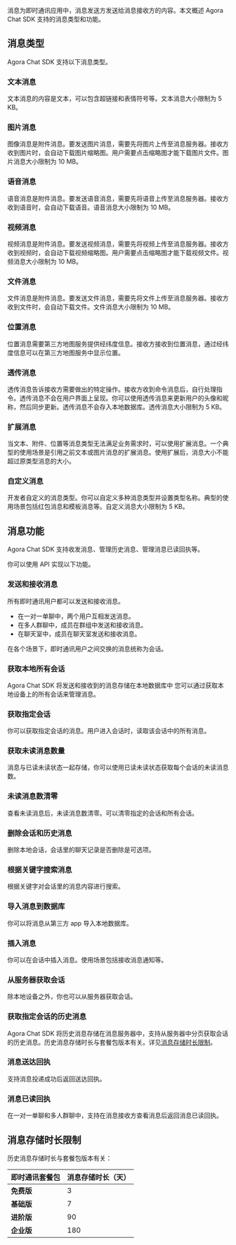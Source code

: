 消息为即时通讯应用中，消息发送方发送给消息接收方的内容。本文概述 Agora Chat SDK 支持的消息类型和功能。

## 消息类型

Agora Chat SDK 支持以下消息类型。

### 文本消息

文本消息的内容是文本，可以包含超链接和表情符号等。文本消息大小限制为 5 KB。

### 图片消息

图像消息是附件消息。要发送图片消息，需要先将图片上传至消息服务器。接收方收到图片时，会自动下载图片缩略图。用户需要点击缩略图才能下载图片文件。图片消息大小限制为 10 MB。

### 语音消息

语音消息是附件消息。要发送语音消息，需要先将语音上传至消息服务器。接收方收到语音时，会自动下载语音。语音消息大小限制为 10 MB。

### 视频消息

视频消息是附件消息。要发送视频消息，需要先将视频上传至消息服务器。接收方收到视频时，会自动下载视频缩略图。用户需要点击缩略图才能下载视频文件。视频消息大小限制为 10 MB。

### 文件消息

文件消息是附件消息。要发送文件消息，需要先将文件上传至消息服务器。接收方收到文件时，会自动下载文件。文件消息大小限制为 10 MB。

### 位置消息

位置消息需要第三方地图服务提供经纬度信息。接收方接收到位置消息，通过经纬度信息可以在第三方地图服务中显示位置。

### 透传消息

透传消息告诉接收方需要做出的特定操作。接收方收到命令消息后，自行处理指令。透传消息不会在用户界面上呈现。你可以使用透传消息来更新用户的头像和昵称，然后同步更新。透传消息不会存入本地数据库。透传消息大小限制为 5 KB。

### 扩展消息

当文本、附件、位置等消息类型无法满足业务需求时，可以使用扩展消息。一个典型的使用场景是引用之前文本或图片消息的扩展消息。使用扩展后，消息大小不能超过原类型消息的大小。

### 自定义消息

开发者自定义的消息类型。你可以自定义多种消息类型并设置类型名称。典型的使用场景包括红包消息和模板消息等。自定义消息大小限制为 5 KB。

## 消息功能

Agora Chat SDK 支持收发消息、管理历史消息、管理消息已读回执等。

你可以使用 API 实现以下功能。

### 发送和接收消息

所有即时通讯用户都可以发送和接收消息。
- 在一对一单聊中，两个用户互相发送消息。
- 在多人群聊中，成员在群组中发送和接收消息。
- 在聊天室中，成员在聊天室发送和接收消息。

在各个场景下，即时通讯用户之间交换的消息统称为会话。

### 获取本地所有会话

Agora Chat SDK 将发送和接收到的消息存储在本地数据库中 您可以通过获取本地设备上的所有会话来管理消息。

### 获取指定会话

你可以获取指定会话的消息。用户进入会话时，读取该会话中的所有消息。

### 获取未读消息数量

消息与已读未读状态一起存储，你可以使用已读未读状态获取每个会话的未读消息数。

### 未读消息数清零

查看未读消息后，未读消息数清零。可以清零指定的会话和所有会话。

### 删除会话和历史消息

删除本地会话，会话里的聊天记录是否删除是可选项。

### 根据关键字搜索消息

根据关键字对会话里的消息内容进行搜索。

### 导入消息到数据库

你可以将消息从第三方 app 导入本地数据库。

### 插入消息

你可以在会话中插入消息。使用场景包括接收消息通知等。

### 从服务器获取会话

除本地设备之外，你也可以从服务器获取会话。

### 获取指定会话的历史消息

Agora Chat SDK 将历史消息存储在消息服务器中，支持从服务器中分页获取会话的历史消息。历史消息存储时长与套餐包版本有关。详见[消息存储时长限制](#limitations)。

### 消息送达回执

支持消息投递成功后返回送达回执。

### 消息已读回执

在一对一单聊和多人群聊中，支持在消息接收方查看消息后返回消息已读回执。

<a name="limitations"></a>

## 消息存储时长限制

历史消息存储时长与套餐包版本有关：

| 即时通讯套餐包 | 消息存储时长（天） |
|--- | --- |
| **免费版** | 3 |
| **基础版** | 7 |
| **进阶版** | 90 |
| **企业版** | 180 |